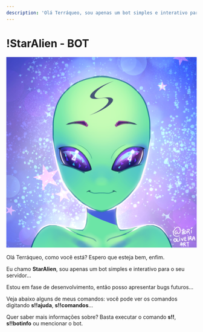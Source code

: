 ```yaml
---
description: 'Olá Terráqueo, sou apenas um bot simples e interativo para o seu servidor...'
---
```


# !StarAlien - BOT

![Arte feita por  https://twitter.com/torioliveiraart ](../../.gitbook/assets/alien_tori_oliveiras.png)

Olá Terráqueo, como você está? Espero que esteja bem, enfim.  
  
Eu chamo **StarAlien**, sou apenas um bot simples e interativo para o seu servidor...  
  
Estou em fase de desenvolvimento, então posso apresentar bugs futuros...  
  
Veja abaixo alguns de meus comandos: você pode ver os comandos digitando **s!!ajuda**, **s!!comandos**...  
  
Quer saber mais informações sobre? Basta executar o comando **s!!**, **s!!botinfo** ou mencionar o bot.

